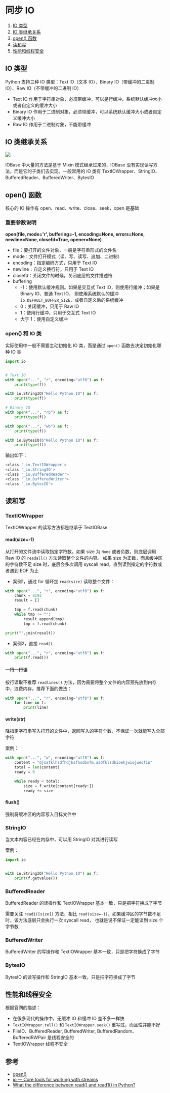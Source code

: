 # 同步 IO

1. [IO 类型](https://github.com/zongzhenh/Blog/blob/master/Python/IO/%E5%90%8C%E6%AD%A5IO.md#io-%E7%B1%BB%E5%9E%8B)
2. [IO 类继承关系](https://github.com/zongzhenh/Blog/blob/master/Python/IO/%E5%90%8C%E6%AD%A5IO.md#io-%E7%B1%BB%E7%BB%A7%E6%89%BF%E5%85%B3%E7%B3%BB)
3. [open() 函数](https://github.com/zongzhenh/Blog/blob/master/Python/IO/%E5%90%8C%E6%AD%A5IO.md#open-%E5%87%BD%E6%95%B0)
4. [读和写](https://github.com/zongzhenh/Blog/blob/master/Python/IO/%E5%90%8C%E6%AD%A5IO.md#%E8%AF%BB%E5%92%8C%E5%86%99)
5. [性能和线程安全](https://github.com/zongzhenh/Blog/blob/master/Python/IO/%E5%90%8C%E6%AD%A5IO.md#%E6%80%A7%E8%83%BD%E5%92%8C%E7%BA%BF%E7%A8%8B%E5%AE%89%E5%85%A8)

## IO 类型

Python 支持三种 IO 类型：Text IO（文本 IO）、Binary IO（带缓冲的二进制 IO）、Raw IO（不带缓冲的二进制 IO）

- Text IO 作用于字符串对象，必须带缓冲，可以是行缓冲、系统默认缓冲大小或者自定义的缓冲大小
- Binary IO 作用于二进制对象，必须带缓冲，可以系统默认缓冲大小或者自定义缓冲大小
- Raw IO 作用于二进制对象，不能带缓冲

## IO 类继承关系

![](https://raw.githubusercontent.com/hsxhr-10/Blog/master/image/pythonio-2.png)

IOBase 中大量的方法是基于 Mixin 模式继承过来的，IOBase 没有实现读写方法，而是它的子类们去实现。一般常用的 IO 类有
TextIOWrapper、StringIO、BufferedReader、BufferedWriter、BytesIO

## open() 函数

核心的 IO 操作有 open、read、write、close、seek，open 是基础

### 重要参数说明

**open(file, mode='r', buffering=-1, encoding=None, errors=None, newline=None, closefd=True, opener=None)**

- file：要打开的文件对象，一般是字符串形式的文件名
- mode：文件打开模式（读、写、读写、追加、二进制）
- encoding：指定编码方式，只用于 Text IO
- newline：自定义换行符，只用于 Text IO
- closefd：关闭文件的时候，关闭底层的文件描述符
- buffering
    - -1：使用默认缓冲规则。如果是交互式 Text IO，则使用行缓冲；如果是 Binary IO、普通 Text IO，
      则使用系统默认的缓冲 `io.DEFAULT_BUFFER_SIZE`，或者自定义后的系统缓冲
    - 0：关闭缓冲，只用于 Raw IO
    - 1：使用行缓冲，只用于交互式 Text IO
    - 大于 1：使用自定义缓冲

### open() 和 IO 类

实际使用中一般不需要主动初始化 IO 类，而是通过 `open()` 函数去决定初始化哪种 IO 类

```python
import io


# Text IO
with open("...", "r", encoding="utf8") as f:
    print(type(f))

with io.StringIO("Hello Python IO") as f:
    print(type(f))

# Binary IO
with open("...", "rb") as f:
    print(type(f))

with open("...", "wb") as f:
    print(type(f))

with io.BytesIO(b"Hello Python IO") as f:
    print(type(f))
```

输出如下：

```BASH
<class '_io.TextIOWrapper'>
<class '_io.StringIO'>
<class '_io.BufferedReader'>
<class '_io.BufferedWriter'>
<class '_io.BytesIO'>
```

## 读和写

### TextIOWrapper

TextIOWrapper 的读写方法都是继承于 TextIOBase

#### read(size=-1)

从打开的文件流中读取指定字符数。如果 size 为 `None` 或者负数，则底层调用 Raw IO 的 `readall()` 方法读取整个文件的内容。
如果 size 为正数，而且缓冲区的字符数不足 size 时，底层会多次调用 syscall read，直到读到指定的字符数或者遇到 EOF 为止

- 案例1，通过 for 循环加 `read(size)` 读取整个文件：

```python
with open("...", "r", encoding="utf8") as f:
    chunk = 8192
    result = []

    tmp = f.read(chunk)
    while tmp != "":
        result.append(tmp)
        tmp = f.read(chunk)

print("".join(result))
```

- 案例2，直接 `read()`

```python
with open("...", "r", encoding="utf8") as f:
    print(f.read())
```

#### 一行一行读

按行读取不推荐 `readlines()` 方法，因为需要将整个文件的内容预先放到内存中，浪费内存。推荐下面的做法：

```python
with open("...", "r", encoding="utf8") as f:
    for line in f:
        print(line)
```

#### write(str)

降指定字符串写入打开的文件中，返回写入的字符个数，不保证一次就能写入全部字符

案例：

```python
with open("...", "w", encoding="utf8") as f:
    content = "djsafklhsdfhdjksfhsdbnfm,asdfklsdhioehjwiojweofin"
    total = len(content)
    ready = 0

    while ready < total:
        size = f.write(content[ready:])
        ready += size
```

#### flush()

强制将缓冲区的内容写入目标文件中

### StringIO

当文本内容已经在内存中，可以用 StringIO 对其进行读写

案例：

```python
import io


with io.StringIO("Hello Python IO") as f:
    print(f.getvalue())
```

### BufferedReader

BufferedReader 的读操作和 TextIOWrapper 基本一致，只是把字符换成了字节

需要关注 `read1([size])` 方法，相比 `read(size=-1)`，如果缓冲区的字节数不足时，该方法底层只会执行一次 syscall read，
也就是说不保证一定能读到 size 个字节数

### BufferedWriter

BufferedWriter 的写操作和 TextIOWrapper 基本一致，只是把字符换成了字节

### BytesIO

BytesIO 的读写操作和 StringIO 基本一致，只是把字符换成了字节

## 性能和线程安全

根据官网的描述：

- 在很多现代的操作中，无缓冲 IO 和缓冲 IO 差不多一样快
- `TextIOWrapper.tell()` 和 `TextIOWrapper.seek()` 重写过，而且性并能不好
- FileIO、BufferedReader, BufferedWriter, BufferedRandom、BufferedRWPair 是线程安全的
- TextIOWrapper 线程不安全

## 参考

- [open()](https://docs.python.org/3/library/functions.html#open)
- [io — Core tools for working with streams](https://docs.python.org/3/library/io.html#module-io)
- [What the difference between read() and read1() in Python?](https://stackoverflow.com/questions/57726771/what-the-difference-between-read-and-read1-in-python)
